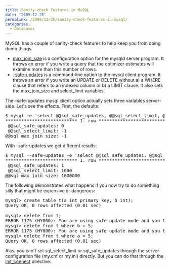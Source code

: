 ```yaml
---
title: Sanity-check features in MySQL
date: "2009-12-25"
permalink: /2009/12/25/sanity-check-features-in-mysql/
categories:
  - Databases
---
```

MySQL has a couple of sanity-check features to help keep you from doing dumb things.

*   [max\_join\_size][1] is a configuration option for the mysqld server program. It throws an error if you write a query that the optimizer estimates will examine more than this number of rows.
*   [&#8211;safe-updates][2] is a command-line option to the mysql client program. It throws an error if you write an UPDATE or DELETE without a) a WHERE clause that refers to an indexed column or b) a LIMIT clause. It also sets the max\_join\_size and select_limit variables.

The &#8211;safe-updates mysql client option actually sets three variables server-side. Let's see the effects. First, the defaults:

<pre>
$ mysql -e 'select @@sql_safe_updates, @@sql_select_limit, @@sql_max_join_size\G'
*************************** 1. row ***************************
 @@sql_safe_updates: 0
 @@sql_select_limit: -1
@@sql_max_join_size: -1
</pre> 
With &#8211;safe-updates we get different results:

<pre>
$ mysql --safe-updates -e 'select @@sql_safe_updates, @@sql_select_limit, @@sql_max_join_size\G'
*************************** 1. row ***************************
 @@sql_safe_updates: 1
 @@sql_select_limit: 1000
@@sql_max_join_size: 1000000
</pre> 
The following demonstrates what happens if you now try to do something silly that might be expensive or dangerous:

<pre>
mysql> create table t(a int primary key, b int);
Query OK, 0 rows affected (0.01 sec)

mysql> delete from t;
ERROR 1175 (HY000): You are using safe update mode and you tried to update a table without a WHERE that uses a KEY column
mysql> delete from t where b = 5;
ERROR 1175 (HY000): You are using safe update mode and you tried to update a table without a WHERE that uses a KEY column
mysql> delete from t where a = 5;
Query OK, 0 rows affected (0.01 sec)
</pre> 
Alas, you can't set sql\_select\_limit or sql\_safe\_updates through the server configuration file (my.cnf or my.ini) directly. But you can do that through the [init_connect][3] directive.

 [1]: http://dev.mysql.com/doc/refman/5.1/en/server-system-variables.html#sysvar_max_join_size
 [2]: http://mysql.openmirrors.org/doc/refman/5.1/en/safe-updates.html
 [3]: http://dev.mysql.com/doc/refman/5.1/en/server-system-variables.html#sysvar_init_connect
